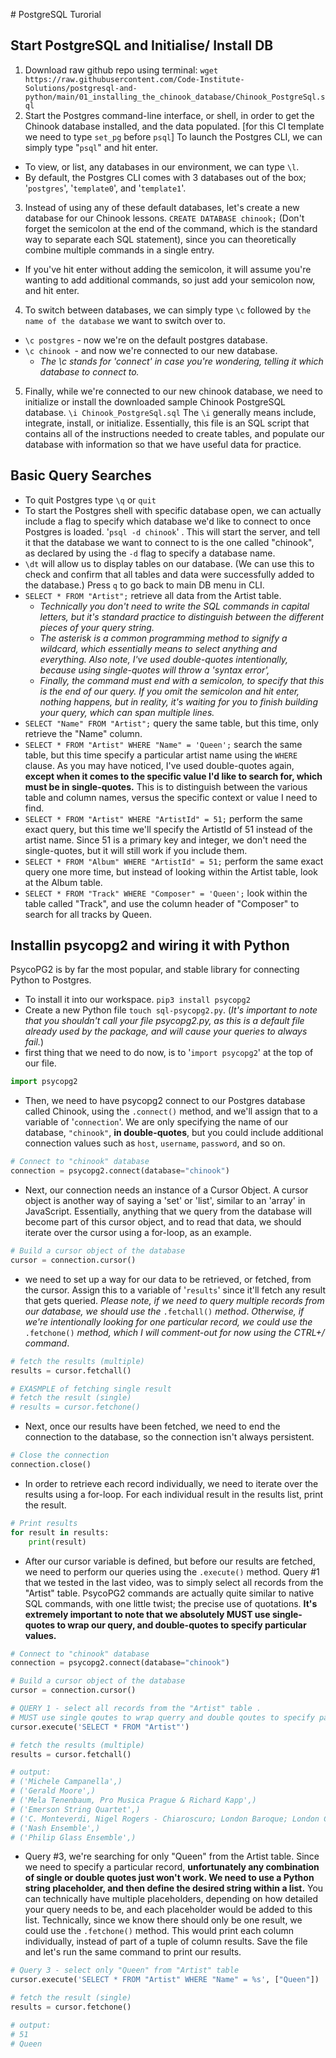 # PostgreSQL Turorial

## Start PostgreSQL and Initialise/ Install DB

1. Download raw github repo using terminal:
    `wget https://raw.githubusercontent.com/Code-Institute-Solutions/postgresql-and-python/main/01_installing_the_chinook_database/Chinook_PostgreSql.sql`
2. Start the Postgres command-line interface, or shell, in order to get the Chinook
database installed, and the data populated.
[for this CI template we need to type `set_pg` before `psql`]
To launch the Postgres CLI, we can simply type "`psql`" and hit enter.

- To view, or list, any databases in our environment, we can type `\l`.
- By default, the Postgres CLI comes with 3 databases out of the box; '`postgres`', '`template0`', and '`template1`'.

3. Instead of using any of these default databases, let's create a new database for our Chinook lessons.
`CREATE DATABASE chinook;` (Don't forget the semicolon at the end of the command,
which is the standard way to separate each SQL statement), since you can theoretically
combine multiple commands in a single entry.
- If you've hit enter without adding the semicolon, it will assume you're wanting to add additional
commands, so just add your semicolon now, and hit enter.

4. To switch between databases, we can simply type `\c` followed by `the name of the database` we want to switch over to.
- `\c postgres` - now we're on the default postgres database.
- `\c chinook `- and now we're connected to our new database.
    - *The \c stands for 'connect' in case you're wondering, telling it which database to connect to.*
5. Finally, while we're connected to our new chinook database, we need to initialize or
install the downloaded sample Chinook PostgreSQL database.
`\i Chinook_PostgreSql.sql` The `\i` generally means include, integrate, install, or initialize.
Essentially, this file is an SQL script that contains all of the instructions needed to
create tables, and populate our database with information so that we have useful data for practice.

## Basic Query Searches

- To quit Postgres type `\q` or `quit`
- To start the Postgres shell with specific database open, we can actually include a flag to specify which database we'd
like to connect to once Postgres is loaded.
'`psql -d chinook`' . This will start the server, and tell it that the database we want to connect to is the one called "chinook", as declared by using the `-d` flag to specify a database name.
- `\dt` will allow us to display tables on our database. (We can use this to check and confirm that all tables and data were successfully added to the database.) Press `q` to go back to main DB menu in CLI.
- `SELECT * FROM "Artist";` retrieve all data from the Artist table.
    - *Technically you don't need to write the SQL commands in capital letters, but it's standard
practice to distinguish between the different pieces of your query string.*
    - *The asterisk is a common programming method to signify a wildcard, which essentially means
    to select anything and everything.
    Also note, I've used double-quotes intentionally, because using single-quotes will throw a 'syntax error',*
    - *Finally, the command must end with a semicolon, to specify that this is the end of our query.
    If you omit the semicolon and hit enter, nothing happens, but in reality, it's waiting for
    you to finish building your query, which can span multiple lines.*
- `SELECT "Name" FROM "Artist";` query the same table, but this time, only retrieve the "Name" column.
- `SELECT * FROM "Artist" WHERE "Name" = 'Queen';` search the same table, but this time specify
a particular artist name using the `WHERE` clause. As you may have noticed, I've used double-quotes again, **except when it comes to the specific value I'd like to search for, which must be in single-quotes.**
This is to distinguish between the various table and column names, versus the specific
context or value I need to find. 
- `SELECT * FROM "Artist" WHERE "ArtistId" = 51;` perform the same exact query, but this time we'll specify the ArtistId of 51 instead of the artist name. Since 51 is a primary key and integer, we don't need the single-quotes, but it will
still work if you include them.
- `SELECT * FROM "Album" WHERE "ArtistId" = 51;` perform the same exact query one more time, but instead of looking within the Artist table, look at the Album table.
- `SELECT * FROM "Track" WHERE "Composer" = 'Queen';` look within the table called "Track", and use the
column header of "Composer" to search for all tracks by Queen.

## Installin psycopg2 and wiring it with Python

PsycoPG2 is by far the most popular, and stable library for connecting Python to Postgres.

- To install it into our workspace.
`pip3 install psycopg2`
- Create a new Python file `touch sql-psycopg2.py`. (*It's important to note that you shouldn't call your file psycopg2.py, as this is a default
file already used by the package, and will cause your queries to always fail.*)
- first thing that we need to do now, is to '`import psycopg2`' at the top of our file.
```python
import psycopg2
```
- Then, we need to have psycopg2 connect to our Postgres database called Chinook, using
the `.connect()` method, and we'll assign that to a variable of '`connection`'.
We are only specifying the name of our database, `"chinook"`, **in double-quotes**, but you could
include additional connection values such as `host`, `username`, `password`, and so on.
```python
# Connect to "chinook" database
connection = psycopg2.connect(database="chinook")
```
- Next, our connection needs an instance of a Cursor Object. A cursor object is another way of saying a 'set' or 'list', similar to an 'array' in JavaScript.
Essentially, anything that we query from the database will become part of this cursor object,
and to read that data, we should iterate over the cursor using a for-loop, as an example.
```python
# Build a cursor object of the database
cursor = connection.cursor()
```
- we need to set up a way for our data to be retrieved, or fetched, from the cursor.
Assign this to a variable of '`results`' since it'll fetch any result that gets queried.
*Please note, if we need to query multiple records from our database, we should use the*
`.fetchall()` *method*.
*Otherwise, if we're intentionally looking for one particular record, we could use the*
`.fetchone()` *method, which I will comment-out for now using the CTRL+/ command*.
```python 
# fetch the results (multiple)
results = cursor.fetchall()

# EXASMPLE of fetching single result
# fetch the result (single)
# results = cursor.fetchone()
```
- Next, once our results have been fetched, we need to end the connection to the database,
so the connection isn't always persistent.
```python
# Close the connection
connection.close()
```
- In order to retrieve each record individually, we need to iterate over the results using a for-loop.
For each individual result in the results list, print the result.
```python
# Print results
for result in results:
    print(result)
```
- After our cursor variable is defined, but before our results are fetched, we need to
perform our queries using the `.execute()` method.
Query #1 that we tested in the last video, was to simply select all records from the "Artist" table.
PsycoPG2 commands are actually quite similar to native SQL commands, with one little twist;
the precise use of quotations. **It's extremely important to note that we absolutely MUST use single-quotes to wrap our query, and double-quotes to specify particular values.**
```python
# Connect to "chinook" database
connection = psycopg2.connect(database="chinook")

# Build a cursor object of the database
cursor = connection.cursor()

# QUERY 1 - select all records from the "Artist" table .
# MUST use single qoutes to wrap querry and double qoutes to specify particular values
cursor.execute('SELECT * FROM "Artist"')

# fetch the results (multiple)
results = cursor.fetchall()

# output:
# ('Michele Campanella',)
# ('Gerald Moore',)
# ('Mela Tenenbaum, Pro Musica Prague & Richard Kapp',)
# ('Emerson String Quartet',)
# ('C. Monteverdi, Nigel Rogers - Chiaroscuro; London Baroque; London Cornett & Sackbu',)
# ('Nash Ensemble',)
# ('Philip Glass Ensemble',)
```
-  Query #3, we're searching for only "Queen" from the Artist table.
Since we need to specify a particular record, **unfortunately any combination of single or
double quotes just won't work. We need to use a Python string placeholder, and then define the desired string within a list.** You can technically have multiple placeholders, depending on how detailed your query needs
to be, and each placeholder would be added to this list. Technically, since we know there should only be one result, we could use the `.fetchone()` method. This would print each column individually, instead of part of a tuple of column results. Save the file and let's run the same command to print our results.
```python
# Query 3 - select only "Queen" from "Artist" table
cursor.execute('SELECT * FROM "Artist" WHERE "Name" = %s', ["Queen"])

# fetch the result (single)
results = cursor.fetchone()

# output:
# 51
# Queen
```